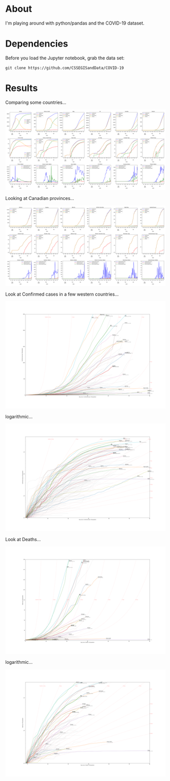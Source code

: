 # About

I'm playing around with python/pandas and the COVID-19 dataset.


# Dependencies

Before you load the Jupyter notebook, grab the data set:

    git clone https://github.com/CSSEGISandData/COVID-19


# Results

Comparing some countries...

![Countries](out/countries.png)

Looking at Canadian provinces...

![Canada](out/canada.png)

Look at Confirmed cases in a few western countries...

<a href=https://raw.githubusercontent.com/bartman/covid19/master/out/country-confirmed.png>
    <img src=out/country-confirmed.png>
    </a>

logarithmic...

<a href=https://raw.githubusercontent.com/bartman/covid19/master/out/country-confirmed-log.png>
    <img src=out/country-confirmed-log.png>
    </a>

Look at Deaths...

<a href=https://raw.githubusercontent.com/bartman/covid19/master/out/country-deaths.png>
    <img src=out/country-deaths.png>
    </a>

logarithmic...

<a href=https://raw.githubusercontent.com/bartman/covid19/master/out/country-deaths-log.png>
    <img src=out/country-deaths-log.png>
    </a>

